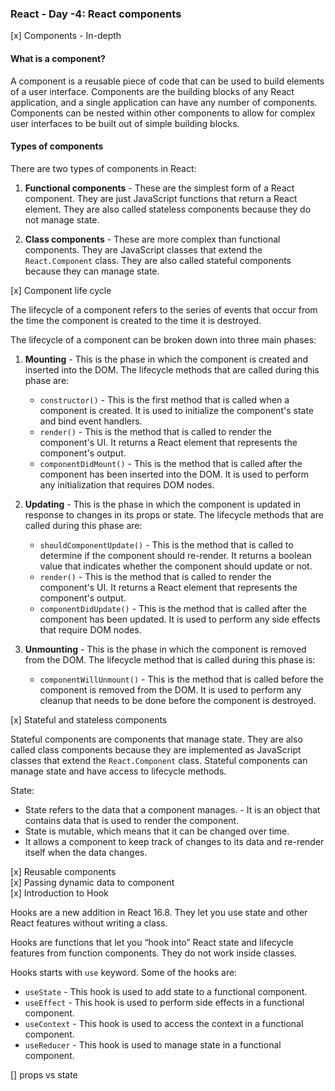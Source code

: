 ### React - Day -4: React components

[x] Components - In-depth

#### What is a component?

A component is a reusable piece of code that can be used to build elements of a user interface. Components are the building blocks of any React application, and a single application can have any number of components. Components can be nested within other components to allow for complex user interfaces to be built out of simple building blocks.

#### Types of components

There are two types of components in React:

1. **Functional components** - These are the simplest form of a React component. They are just JavaScript functions that return a React element. They are also called stateless components because they do not manage state.

2. **Class components** - These are more complex than functional components. They are JavaScript classes that extend the `React.Component` class. They are also called stateful components because they can manage state.

[x] Component life cycle

The lifecycle of a component refers to the series of events that occur from the time the component is created to the time it is destroyed.

The lifecycle of a component can be broken down into three main phases:

1. **Mounting** - This is the phase in which the component is created and inserted into the DOM. The lifecycle methods that are called during this phase are:

   - `constructor()` - This is the first method that is called when a component is created. It is used to initialize the component's state and bind event handlers.
   - `render()` - This is the method that is called to render the component's UI. It returns a React element that represents the component's output.
   - `componentDidMount()` - This is the method that is called after the component has been inserted into the DOM. It is used to perform any initialization that requires DOM nodes.

2. **Updating** - This is the phase in which the component is updated in response to changes in its props or state. The lifecycle methods that are called during this phase are:

   - `shouldComponentUpdate()` - This is the method that is called to determine if the component should re-render. It returns a boolean value that indicates whether the component should update or not.
   - `render()` - This is the method that is called to render the component's UI. It returns a React element that represents the component's output.
   - `componentDidUpdate()` - This is the method that is called after the component has been updated. It is used to perform any side effects that require DOM nodes.

3. **Unmounting** - This is the phase in which the component is removed from the DOM. The lifecycle method that is called during this phase is:

   - `componentWillUnmount()` - This is the method that is called before the component is removed from the DOM. It is used to perform any cleanup that needs to be done before the component is destroyed.

[x] Stateful and stateless components

Stateful components are components that manage state. They are also called class components because they are implemented as JavaScript classes that extend the `React.Component` class. Stateful components can manage state and have access to lifecycle methods.

State:

- State refers to the data that a component manages. - It is an object that contains data that is used to render the component.
- State is mutable, which means that it can be changed over time.
- It allows a component to keep track of changes to its data and re-render itself when the data changes.

[x] Reusable components  
[x] Passing dynamic data to component  
[x] Introduction to Hook

Hooks are a new addition in React 16.8. They let you use state and other React features without writing a class.

Hooks are functions that let you “hook into” React state and lifecycle features from function components. They do not work inside classes.

Hooks starts with `use` keyword. Some of the hooks are:

- `useState` - This hook is used to add state to a functional component.
- `useEffect` - This hook is used to perform side effects in a functional component.
- `useContext` - This hook is used to access the context in a functional component.
- `useReducer` - This hook is used to manage state in a functional component.

[] props vs state
